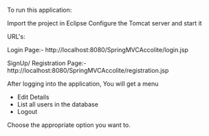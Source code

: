 To run this application:

Import the project in Eclipse
Configure the Tomcat server and start it

URL's:

Login Page:-
http://localhost:8080/SpringMVCAccolite/login.jsp

SignUp/ Registration Page:-
http://localhost:8080/SpringMVCAccolite/registration.jsp

After logging into the application, You will get a menu
- Edit Details
- List all users in the database
- Logout

Choose the appropriate option you want to.